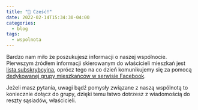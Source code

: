 ```yaml
---
title: "👋 Cześć!"
date: 2022-02-14T15:34:30-04:00
categories:
  - blog
tags:
  - wspolnota
---
```

Bardzo nam miło że poszukujesz informacji o naszej wspólnocie. Pierwszym źródłem informacji skierowanym do właścicieli mieszkań jest [lista subskrybcyjna][mailchimp], oprócz tego na co dzień komunikujemy się za pomocą [dedykowanej grupy mieszkańców w serwisie Facebook][fb-group].

Jeżeli masz pytania, uwagi bądź pomysły związane z naszą wspólnotą to koniecznie dołącz do grupy, dzięki temu łatwo dotrzesz z wiadomością do reszty sąsiadów, właścicieli.


[mailchimp]: http://eepurl.com/hUUVyP
[fb-group]: http://bit.ly/fammadabrowskiego
